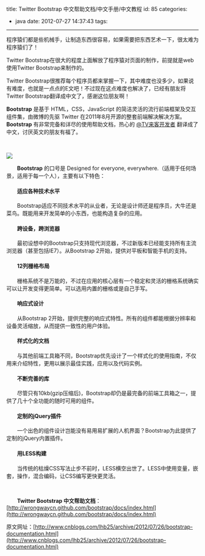 title: Twitter Bootstrap 中文帮助文档/中文手册/中文教程
id: 85
categories:
  - java
date: 2012-07-27 14:37:43
tags:
---

程序猿们都是些机械手，让制造东西很容易，如果需要把东西艺术一下，很太难为程序猿们了！

Twitter Bootstrap在很大的程度上面解放了程序猿对页面的制作，前提就是web使用Twitter Bootstrap来制作的。

Twitter Bootstrap很推荐每个程序员都来掌握一下，其中难度也没多少，如果说有难度，也就是一点点的E文吧！不过现在这点难度也解决了，已经有朋友将Twitter Bootstrap翻译成中文了，感谢这位朋友啊！

**Bootstrap**<span>&nbsp;</span>是基于 HTML，CSS，JavaScript 的简洁灵活的流行前端框架及交互组件集，由微博的先驱 Twitter 在2011年8月开源的整套前端解决解决方案。**Bootstrap**<span>&nbsp;</span>有非常完备和详尽的使用帮助文档，热心的<span>&nbsp;</span>[@TV来客开发者](http://weibo.com/tvlikedev)&nbsp;翻译成了中文，讨厌英文的朋友有福了。

&nbsp;

[![](http://m3.img.libdd.com/farm4/2012/0821/20/E1F2951657C51B0BC79133688B8283C7871B258D7D8E_500_210.jpg)</img>](http://wrongwaycn.github.com/bootstrap/docs/index.html)

　　**Bootstrap**<span>&nbsp;</span>的口号是&nbsp;Designed for everyone, everywhere.（适用于任何场景，适用于每一个人），主要有以下特色：

#### 　　适应各种技术水平

　　Bootstrap适应不同技术水平的从业者，无论是设计师还是程序员，大牛还是菜鸟。既能用来开发简单的小东西，也能构造复杂的应用。

#### 　　跨设备，跨浏览器

　　最初设想中的Bootstrap只支持现代浏览器，不过新版本已经能支持所有主流浏览器（甚至包括IE7）。从Bootstrap 2开始，提供对平板和智能手机的支持。

#### 　　12列栅格布局

　　栅格系统不是万能的，不过在应用的核心层有一个稳定和灵活的栅格系统确实可以让开发变得更简单。可以选用内置的栅格或是自己手写。

#### 　　响应式设计

<span>　　从Bootstrap 2开始，提供完整的响应式特性。所有的组件都能根据分辨率和设备灵活缩放，从而提供一致性的用户体验。</span>

#### 　　样式化的文档

　　与其他前端工具箱不同，Bootstrap优先设计了一个样式化的使用指南，不仅用来介绍特性，更用以展示最佳实践，应用以及代码实例。

#### 　　不断完善的库

　　尽管只有10kb(gzip压缩后)，Bootstrap却仍是最完备的前端工具箱之一，提供了几十个全功能的随时可用的组件。

#### 　　定制的jQuery插件

<span>　　一个出色的组件设计岂能没有易用易扩展的人机界面？Bootstrap为此提供了定制的jQuery内置插件。</span>

#### 　　用LESS构建

　　当传统的枯燥CSS写法止步不前时，LESS横空出世了。LESS中使用变量，嵌套，操作，混合编码，让CSS编写更快更灵活。

&nbsp;

　　**Twitter Bootstrap 中文帮助文档**：[http://wrongwaycn.github.com/bootstrap/docs/index.html](http://wrongwaycn.github.com/bootstrap/docs/index.html)

原文网址：[http://www.cnblogs.com/lhb25/archive/2012/07/26/bootstrap-documentation.html](http://www.cnblogs.com/lhb25/archive/2012/07/26/bootstrap-documentation.html)